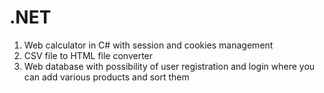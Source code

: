 # .NET
1. Web calculator in C# with session and cookies management
2. CSV file to HTML file converter
3. Web database with possibility of user registration and login where you can add various products and sort them
